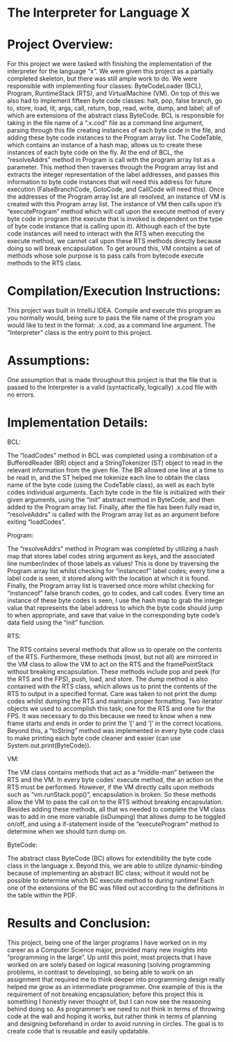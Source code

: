# The Interpreter for Language X

# Project Overview:

For this project we were tasked with finishing the implementation of the interpreter for the language “x”. We were given this project as a partially completed skeleton, but there was still ample work to do. We were responsible with implementing four classes: ByteCodeLoader (BCL), Program, RuntimeStack (RTS), and VirtualMachine (VM). On top of this we also had to implement fifteen byte code classes: halt, pop, false branch, go to, store, load, lit, args, call, return, bop, read, write, dump, and label; all of which are extensions of the abstract class ByteCode. BCL is responsible for taking in the file name of a “<filename>.x.cod” file as a command line argument, parsing through this file creating instances of each byte code in the file, and adding these byte code instances to the Program array list. The CodeTable, which contains an instance of a hash map, allows us to create these instances of each byte code on the fly. At the end of BCL, the “resolveAddrs” method in Program is call with the program array list as a parameter. This method then traverses through the Program array list and extracts the integer representation of the label addresses, and passes this information to byte code instances that will need this address for future execution (FalseBranchCode, GotoCode, and CallCode will need this). Once the addresses of the Program array list are all resolved, an instance of VM is created with this Program array list. The instance of VM then calls upon it’s “executeProgram” method which will call upon the execute method of every byte code in program (the execute that is invoked is dependent on the type of byte code instance that is calling upon it). Although each of the byte code instances will need to interact with the RTS when executing the execute method, we cannot call upon these RTS methods directly because doing so will break encapsulation. To get around this, VM contains a set of methods whose sole purpose is to pass calls from bytecode execute methods to the RTS class. 


# Compilation/Execution Instructions:

This project was built in IntelliJ IDEA. Compile and execute this program as you normally would, being sure to pass the file name of the program you would like to test in the format: <filename>.x.cod, as a command line argument. The “Interpreter” class is the entry point to this project.



# Assumptions:

One assumption that is made throughout this project is that the file that is passed to the Interpreter is a valid (syntactically, logically) .x.cod file with no errors.
  

# Implementation Details:

BCL:

The “loadCodes” method in BCL was completed using a combination of a BufferedReader (BR) object and a StringTokenizer (ST) object to read in the relevant information from the given file. The BR allowed one line at a time to be read in, and the ST helped me tokenize each line to obtain the class name of the byte code (using the CodeTable class), as well as each byte codes individual arguments. Each byte code in the file is initialized with their given arguments, using the “init” abstract method in ByteCode, and then added to the Program array list. Finally, after the file has been fully read in, “resolveAddrs” is called with the Program array list as an argument before exiting “loadCodes”.


Program:

The “resolveAddrs” method in Program was completed by utilizing a hash map that stores label codes string argument as keys, and the associated line number/index of those labels as values! This is done by traversing the Program array list whilst checking for “instanceof” label codes; every time a label code is seen, it stored along with the location at which it is found. Finally, the Program array list is traversed once more whilst checking for “instanceof” false branch codes, go to codes, and call codes. Every time an instance of these byte codes is seen, I use the hash map to grab the integer value that represents the label address to which the byte code should jump to when appropriate, and save that value in the corresponding byte code’s data field using the “init” function.

RTS:

The RTS contains several methods that allow us to operate on the contents of the RTS. Furthermore, these methods (most, but not all) are mirrored in the VM class to allow the VM to act on the RTS and the framePointStack without breaking encapsulation. These methods include pop and peek (for the RTS and the FPS), push, load, and store. The dump method is also contained with the RTS class, which allows us to print the contents of the RTS to output in a specified format. Care was taken to not print the dump codes whilst dumping the RTS and maintain proper formatting. Two iterator objects we used to accomplish this task; one for the RTS and one for the FPS. It was necessary to do this because we need to know when a new frame starts and ends in order to print the ‘[‘ and ‘]’ in the correct locations. Beyond this, a “toString” method was implemented in every byte code class to make printing each byte code cleaner and easier (can use System.out.print(ByteCode)).

VM:

The VM class contains methods that act as a “middle-man” between the RTS and the VM. In every byte codes’ execute method, the an action on the RTS must be performed. However, if the VM directly calls upon methods such as “vm.runStack.pop()”, encapsulation is broken. So these methods allow the VM to pass the call on to the RTS without breaking encapsulation. Besides adding these methods, all that ws needed to complete the VM class was to add in one more variable (isDumping) that allows dump to be toggled on/off, and using a if-statement inside of the “executeProgram” method to determine when we should turn dump on.

ByteCode:

The abstract class ByteCode (BC) allows for extendibility the byte code class in the language x. Beyond this, we are able to utilize dynamic-binding because of implementing an abstract BC class; without it would not be possible to determine which BC execute method to during runtime! Each one of the extensions of the BC was filled out according to the definitions in the table within the PDF.



# Results and Conclusion:

This project, being one of the larger programs I have worked on in my career as a Computer Science major, provided many new insights into “programming in the large”. Up until this point, most projects that I have worked on are solely based on logical reasoning (solving programming problems, in contrast to developing), so being able to work on an assignment that required me to think deeper into programming design really helped me grow as an intermediate programmer. One example of this is the requirement of not breaking encapsulation; before this project this is something I honestly never thought of, but I can now see the reasoning behind doing so. As programmer’s we need to not think in terms of throwing code at the wall and hoping it works, but rather think in terms of planning and designing beforehand in order to avoid running in circles. The goal is to create code that is reusable and easily updatable.

